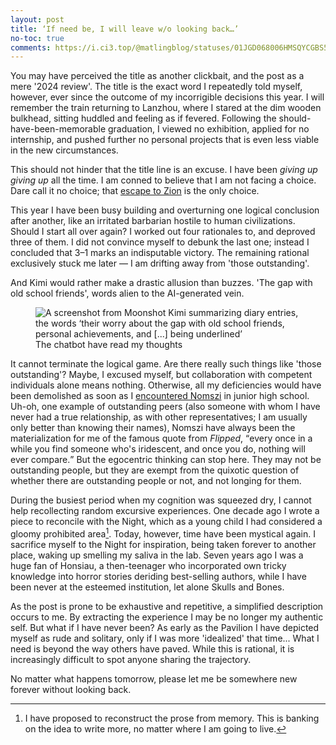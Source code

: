 ```yaml
---
layout: post
title: ‘If need be, I will leave w/o looking back…’
no-toc: true
comments: https://i.ci3.top/@matlingblog/statuses/01JGD068006HMSQYCGBS563KV6
---
```


You may have perceived the title as another clickbait, and the post as a mere '2024 review'. The title is the exact word I repeatedly told myself, however, ever since the outcome of my incorrigible decisions this year. I will remember the train returning to Lanzhou, where I stared at the dim wooden bulkhead, sitting huddled and feeling as if fevered. Following the should-have-been-memorable graduation, I viewed no exhibition, applied for no internship, and pushed further no personal projects that is even less viable in the new circumstances.

This should not hinder that the title line is an excuse. I have been *giving up giving up* all the time. I am conned to believe that I am not facing a choice. Dare call it no choice; that [escape to Zion](gemini://dantes.flounder.online/gemlog/Gemini_is_Zion.gmi) is the only choice.

<!--more-->

This year I have been busy building and overturning one logical conclusion after another, like an irritated barbarian hostile to human civilizations. Should I start all over again? I worked out four rationales to, and deproved three of them. I did not convince myself to debunk the last one; instead I concluded that 3–1 marks an indisputable victory. The remaining rational exclusively stuck me later — I am drifting away from 'those outstanding'.

And Kimi would rather make a drastic allusion than buzzes. 'The gap with old school friends', words alien to the AI-generated vein.

<figure>
<img src="https://s21.ax1x.com/2025/01/01/pAzvK6H.md.png" alt="A screenshot from Moonshot Kimi summarizing diary entries, the words ‘their worry about the gap with old school friends, personal achievements, and [...] being underlined’" class="ml-wordmark" />
<figcaption>The chatbot have read my thoughts</figcaption>
</figure>

It cannot terminate the logical game. Are there really such things like 'those outstanding'? Maybe, I excused myself, but collaboration with competent individuals alone means nothing. Otherwise, all my deficiencies would have been demolished as soon as I [encountered Nomszi](https://www.explainxkcd.com/wiki/index.php/1305:_Undocumented_Feature#:~:text=Many%20comments%20above,down%20in%202017.) in junior high school. Uh-oh, one example of outstanding peers (also someone with whom I have never had a true relationship, as with other representatives; I am usually only better than knowing their names), Nomszi have always been the materialization for me of the famous quote from *Flipped*, <q>every once in a while you find someone who's iridescent, and once you do, nothing will ever compare.</q> But the egocentric thinking can stop here. They may not be outstanding people, but they are exempt from the quixotic question of whether there are outstanding people or not, and not longing for them.

During the busiest period when my cognition was squeezed dry, I cannot help recollecting random excursive experiences. One decade ago I wrote a piece to reconcile with the Night, which as a young child I had considered a gloomy prohibited area[^rec]. Today, however, time have been mystical again. I sacrifice myself to the Night for inspiration, being taken forever to another place, waking up smelling my saliva in the lab. Seven years ago I was a huge fan of Honsiau, a then-teenager who incorporated own tricky knowledge into horror stories deriding best-selling authors, while I have been never at the esteemed institution, let alone Skulls and Bones.

[^rec]: I have proposed to reconstruct the prose from memory. This is banking on the idea to write more, no matter where I am going to live.

As the post is prone to be exhaustive and repetitive, a simplified description occurs to me. By extracting the experience I may be no longer my authentic self. But what if I have never been? As early as the Pavilion I have depicted myself as rude and solitary, only if I was more 'idealized' that time... What I need is beyond the way others have paved. While this is rational, it is increasingly difficult to spot anyone sharing the trajectory.

No matter what happens tomorrow, please let me be somewhere new forever without looking back.
